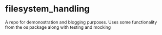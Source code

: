 # filesystem_handling
A repo for demonostration and blogging purposes. Uses some functionality from the os package along with testing and mocking
